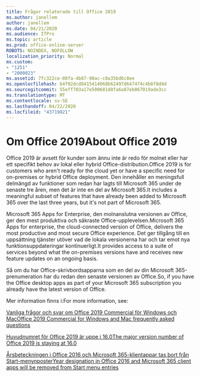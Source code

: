 ```yaml
---
title: Frågor relaterade till Office 2019
ms.author: janellem
author: janellem
ms.date: 04/21/2020
ms.audience: ITPro
ms.topic: article
ms.prod: office-online-server
ROBOTS: NOINDEX, NOFOLLOW
localization_priority: Normal
ms.custom:
- "1251"
- "2000023"
ms.assetid: 7fc322ce-08fa-4b87-98ac-c8a35bd6c8ee
ms.openlocfilehash: b4f02dcd8415414068b62497d647474c4b8f8d4d
ms.sourcegitcommit: 55eff703a17e500681d8fa6a87eb067019ade3cc
ms.translationtype: MT
ms.contentlocale: sv-SE
ms.lasthandoff: 04/22/2020
ms.locfileid: "43719821"
---
```

# <a name="about-office-2019"></a><span data-ttu-id="a83bb-102">Om Office 2019</span><span class="sxs-lookup"><span data-stu-id="a83bb-102">About Office 2019</span></span>

<span data-ttu-id="a83bb-103">Office 2019 är avsett för kunder som ännu inte är redo för molnet eller har ett specifikt behov av lokal eller hybrid Office-distribution.</span><span class="sxs-lookup"><span data-stu-id="a83bb-103">Office 2019 is for customers who aren't ready for the cloud yet or have a specific need for on-premises or hybrid Office deployment.</span></span> <span data-ttu-id="a83bb-104">Den innehåller en meningsfull delmängd av funktioner som redan har lagts till Microsoft 365 under de senaste tre åren, men det är inte en del av Microsoft 365.</span><span class="sxs-lookup"><span data-stu-id="a83bb-104">It includes a meaningful subset of features that have already been added to Microsoft 365 over the last three years, but it's not part of Microsoft 365.</span></span>
  
<span data-ttu-id="a83bb-105">Microsoft 365 Apps for Enterprise, den molnanslutna versionen av Office, ger den mest produktiva och säkraste Office-upplevelsen.</span><span class="sxs-lookup"><span data-stu-id="a83bb-105">Microsoft 365 Apps for enterprise, the cloud-connected version of Office, delivers the most productive and most secure Office experience.</span></span> <span data-ttu-id="a83bb-106">Det ger tillgång till en uppsättning tjänster utöver vad de lokala versionerna har och tar emot nya funktionsuppdateringar kontinuerligt.</span><span class="sxs-lookup"><span data-stu-id="a83bb-106">It provides access to a suite of services beyond what the on-premises versions have and receives new feature updates on an ongoing basis.</span></span>
  
<span data-ttu-id="a83bb-107">Så om du har Office-skrivbordsapparna som en del av din Microsoft 365-prenumeration har du redan den senaste versionen av Office.</span><span class="sxs-lookup"><span data-stu-id="a83bb-107">So, if you have the Office desktop apps as part of your Microsoft 365 subscription you already have the latest version of Office.</span></span>
  
<span data-ttu-id="a83bb-108">Mer information finns i:</span><span class="sxs-lookup"><span data-stu-id="a83bb-108">For more information, see:</span></span>
  
[<span data-ttu-id="a83bb-109">Vanliga frågor och svar om Office 2019 Commercial för Windows och Mac</span><span class="sxs-lookup"><span data-stu-id="a83bb-109">Office 2019 Commercial for Windows and Mac frequently asked questions</span></span>](https://support.microsoft.com/help/4133312)
  
[<span data-ttu-id="a83bb-110">Huvudnumret för Office 2019 är uppe i 16.0</span><span class="sxs-lookup"><span data-stu-id="a83bb-110">The major version number of Office 2019 is staying at 16.0</span></span>](https://docs.microsoft.com/deployoffice/office2019/overview)
  
[<span data-ttu-id="a83bb-111">Årsbeteckningen i Office 2016 och Microsoft 365-klientappar tas bort från Start-menynposter</span><span class="sxs-lookup"><span data-stu-id="a83bb-111">Year designation in Office 2016 and Microsoft 365 client apps will be removed from Start menu entries</span></span>](https://support.office.com/article/8fe5e052-76d2-49de-af30-2e84ed3da907?wt.mc_id=Alchemy_ClientDIA)
  